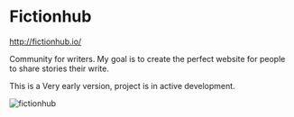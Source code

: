 # Fictionhub

http://fictionhub.io/

Community for writers. My goal is to create the perfect website for people to share stories their write.

This is a Very early version, project is in active development.

![fictionhub](https://raw.githubusercontent.com/raymestalez/fictionhub/master/fictionhub/static/img/fictionhub.png)


